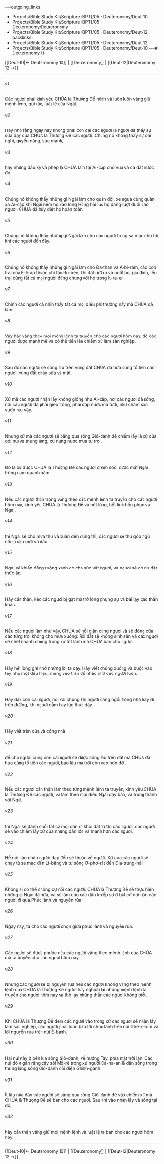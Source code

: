 ---outgoing_links:
  - Projects/Bible Study Kit/Scripture (BPT)/05 - Deuteronomy/Deut-10
  - Projects/Bible Study Kit/Scripture (BPT)/05 - Deuteronomy/Deuteronomy
  - Projects/Bible Study Kit/Scripture (BPT)/05 - Deuteronomy/Deut-12
backlinks:
  - Projects/Bible Study Kit/Scripture (BPT)/05 - Deuteronomy/Deut-12
  - Projects/Bible Study Kit/Scripture (BPT)/05 - Deuteronomy/Deut-10
---# Deuteronomy 11

[[Deut-10|← Deuteronomy 10]] | [[Deuteronomy]] | [[Deut-12|Deuteronomy 12 →]]
***



###### v1 
Các ngươi phải kính yêu CHÚA là Thượng Đế mình và luôn luôn vâng giữ mệnh lệnh, qui tắc, luật lệ của Ngài. 

###### v2 
Hãy nhớ rằng ngày nay không phải con cái các ngươi là người đã thấy sự sửa dạy của CHÚA là Thượng Đế các ngươi. Chúng nó không thấy sự oai nghi, quyền năng, sức mạnh, 

###### v3 
hay những dấu kỳ và phép lạ CHÚA làm tại Ai-cập cho vua và cả đất nước đó. 

###### v4 
Chúng nó không thấy những gì Ngài làm cho quân đội, xe ngựa cùng quân xa Ai-cập khi Ngài ném họ vào lòng Hồng hải lúc họ đang rượt đuổi các ngươi. CHÚA đã hủy diệt họ hoàn toàn. 

###### v5 
Chúng nó không thấy những gì Ngài làm cho các ngươi trong sa mạc cho tới khi các ngươi đến đây. 

###### v6 
Chúng nó không thấy những gì Ngài làm cho Đa-than và A-bi-ram, các con trai của Ê-li-áp thuộc chi tộc Ru-bên, khi đất nứt ra và nuốt họ, gia đình, lều trại cùng tất cả mọi người đứng chung với họ trong Ít-ra-en. 

###### v7 
Chính các ngươi đã nhìn thấy tất cả mọi điều phi thường nầy mà CHÚA đã làm. 

###### v8 
Vậy hãy vâng theo mọi mệnh lệnh ta truyền cho các ngươi hôm nay, để các ngươi được mạnh mẽ và có thể tiến lên chiếm xứ làm sản nghiệp. 

###### v9 
Sau đó các ngươi sẽ sống lâu trên vùng đất CHÚA đã hứa cùng tổ tiên các ngươi, vùng đất chảy sữa và mật. 

###### v10 
Xứ mà các ngươi nhận lấy không giống như Ai-cập, nơi các ngươi đã sống, nơi các ngươi đã phải gieo trồng, phải đạp nước mà tưới, như chăm sóc vườn rau vậy. 

###### v11 
Nhưng xứ mà các ngươi sẽ băng qua sông Giô-đanh để chiếm lấy là xứ của đồi núi và thung lũng, xứ hứng nước mưa từ trời. 

###### v12 
Đó là xứ được CHÚA là Thượng Đế các ngươi chăm sóc, được mắt Ngài trông nom quanh năm. 

###### v13 
Nếu các ngươi thận trọng vâng theo các mệnh lệnh ta truyền cho các ngươi hôm nay, kính yêu CHÚA là Thượng Đế và hết lòng, hết linh hồn phục vụ Ngài, 

###### v14 
thì Ngài sẽ cho mưa thu và xuân đến đúng thì, các ngươi sẽ thu góp ngũ cốc, rượu mới và dầu. 

###### v15 
Ngài sẽ khiến đồng ruộng xanh cỏ cho súc vật ngươi, và ngươi sẽ có dư dật thức ăn. 

###### v16 
Hãy cẩn thận, kẻo các ngươi bị gạt mà trở lòng phụng sự và bái lạy các thần khác. 

###### v17 
Nếu các ngươi làm như vậy, CHÚA sẽ nổi giận cùng ngươi và sẽ đóng cửa các từng trời không cho mưa xuống. Rồi đất sẽ không sinh sản và các ngươi sẽ chết nhanh chóng trong xứ tốt lành mà CHÚA ban cho ngươi. 

###### v18 
Hãy hết lòng ghi nhớ những lời ta dạy. Hãy viết chúng xuống và buộc vào tay như một dấu hiệu; mang vào trán để nhắc nhở các ngươi luôn. 

###### v19 
Hãy dạy con cái ngươi, nói với chúng khi ngươi đang ngồi trong nhà hay đi trên đường, khi ngươi nằm hay lúc thức dậy. 

###### v20 
Hãy viết trên cửa và cổng nhà 

###### v21 
để cho ngươi cùng con cái ngươi sẽ được sống lâu trên đất mà CHÚA đã hứa cùng tổ tiên các ngươi, bao lâu mà trời còn cao hơn đất. 

###### v22 
Nếu các ngươi cẩn thận làm theo từng mệnh lệnh ta truyền, kính yêu CHÚA là Thượng Đế các ngươi, và làm theo mọi điều Ngài dạy bảo, và trung thành với Ngài, 

###### v23 
thì Ngài sẽ đánh đuổi tất cả mọi dân ra khỏi đất trước các ngươi, các ngươi sẽ vào chiếm lấy xứ của những dân lớn và mạnh hơn các ngươi. 

###### v24 
Hễ nơi nào chân ngươi đạp đến sẽ thuộc về ngươi. Xứ của các ngươi sẽ chạy từ sa mạc đến Li-băng và từ sông Ơ-phơ-rát đến Địa-trung-hải. 

###### v25 
Không ai có thể chống cự nổi các ngươi. CHÚA là Thượng Đế sẽ thực hiện những gì Ngài đã hứa, và sẽ làm cho các dân khiếp sợ ở bất cứ nơi nào các ngươi đi qua.Phúc lành và nguyền rủa 

###### v26 
Ngày nay, ta cho các ngươi chọn giữa phúc lành và nguyền rủa. 

###### v27 
Các ngươi sẽ được phước nếu các ngươi vâng theo mệnh lệnh của CHÚA mà ta truyền cho các ngươi hôm nay. 

###### v28 
Nhưng các ngươi sẽ bị nguyền rủa nếu các ngươi không vâng theo mệnh lệnh của CHÚA là Thượng Đế ngươi hay nghịch lại những mệnh lệnh ta truyền cho ngươi hôm nay và thờ lạy những thần các ngươi không biết. 

###### v29 
Khi CHÚA là Thượng Đế đem các ngươi vào trong xứ các ngươi sẽ nhận lấy làm sản nghiệp, các ngươi phải loan báo lời chúc lành trên núi Ghê-ri-xim và lời nguyền rủa trên núi Ê-banh. 

###### v30 
Hai núi nầy ở bên kia sông Giô-đanh, về hướng Tây, phía mặt trời lặn. Các núi đó ở gần rặng cây sồi Mô-rê trong xứ người Ca-na-an là dân sống trong thung lũng sông Giô-đanh đối diện Ghinh-ganh. 

###### v31 
Ít lâu nữa đây các ngươi sẽ băng qua sông Giô-đanh để vào chiếm xứ mà CHÚA là Thượng Đế sẽ ban cho các ngươi. Sau khi vào nhận lấy và sống tại đó, 

###### v32 
hãy cẩn thận vâng giữ mọi mệnh lệnh và luật lệ ta ban cho các ngươi hôm nay.

***
[[Deut-10|← Deuteronomy 10]] | [[Deuteronomy]] | [[Deut-12|Deuteronomy 12 →]]
